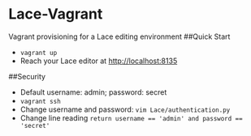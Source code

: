 # Lace-Vagrant
Vagrant provisioning for a Lace editing environment
##Quick Start
- `vagrant up`
- Reach your Lace editor at [http://localhost:8135](http://localhost:8135)

##Security
- Default username: admin; password: secret
- `vagrant ssh`
- Change username and password:
`vim Lace/authentication.py`
- Change line reading `return username == 'admin' and password == 'secret'`


